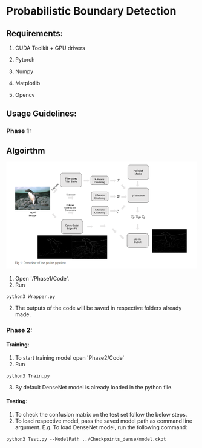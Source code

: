# Probabilistic Boundary Detection


## Requirements:

1. CUDA Toolkit + GPU drivers

2. Pytorch

3. Numpy

4. Matplotlib

5. Opencv

## Usage Guidelines:

### Phase 1:

## Algoirthm

![algo](/Phase1/Files/pb-lite-algo.png)
<p align="center" ![output](/Phase1/Files/pb-lite-out.png) />

1. Open '/Phase1/Code'.
2. Run 
```
python3 Wrapper.py
```
2. The outputs of the code will be saved in respective folders already made.

### Phase 2:

#### Training:
1. To start training model open 'Phase2/Code'
2. Run 
```
python3 Train.py
```
3. By default DenseNet model is already loaded in the python file.

#### Testing:
1. To check the confusion matrix on the test set follow the below steps.
2. To load respective model, pass the saved model path as command line argument.
E.g. To load DenseNet model, run the following command:
```
python3 Test.py --ModelPath ../Checkpoints_dense/model.ckpt
```
